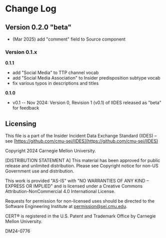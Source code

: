 # Change Log

## Version 0.2.0 "beta"
 - (Mar 2025) add "comment" field to Source component

### Version 0.1.x

**0.1.1**
- add "Social Media" to TTP channel vocab
- add "Social Media Association" to Insider predisposition subtype vocab
- fix various typos in descriptions and titles

**0.1.0**
- v0.1 -- Nov 2024: Version 0, Revision 1 (v0.1) of IIDES released as "beta" for feedback

## Licensing

This file is a part of the Insider Incident Data Exchange Standard (IIDES) – see [https://github.com/cmu-sei/IIDES](https://github.com/cmu-sei/IIDES)

Copyright 2024 Carnegie Mellon University.

[DISTRIBUTION STATEMENT A] This material has been approved for public release and unlimited distribution. Please see Copyright notice for non-US Government use and distribution.

This work is provided "AS-IS" with "NO WARRANTIES OF ANY KIND – EXPRESS OR IMPLIED" and is licensed under a Creative Commons Attribution-NonCommercial 4.0 International License.

Requests for permission for non-licensed uses should be directed to the Software Engineering Institute at permission@sei.cmu.edu.

CERT® is registered in the U.S. Patent and Trademark Office by Carnegie Mellon University.

DM24-0776
